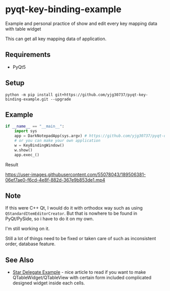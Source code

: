 # pyqt-key-binding-example
Example and personal practice of show and edit every key mapping data with table widget

This can get all key mapping data of application.

## Requirements
* PyQt5

## Setup
`python -m pip install git+https://github.com/yjg30737/pyqt-key-binding-example.git --upgrade`

## Example
```python
if __name__ == "__main__":
    import sys
    app = DarkNotepadApp(sys.argv) # https://github.com/yjg30737/pyqt-dark-notepad
    # or you can make your own application
    w = KeyBindingWindow()
    w.show()
    app.exec_()
```

Result

https://user-images.githubusercontent.com/55078043/189506381-06ef7ae0-f6cd-4e8f-882d-367e9b853de1.mp4

## Note
If this were C++ Qt, I would do it with orthodox way such as using `QStandardItemEditorCreator`. But that is nowhere to be found in PyQt/PySide, so i have to do it on my own.

I'm still working on it.

Still a lot of things need to be fixed or taken care of such as inconsistent order, database feature.

## See Also
* <a href="https://doc.qt.io/qtforpython/examples/example_widgets_itemviews_stardelegate.html">Star Delegate Example</a> - nice article to read if you want to make QTableWidget/QTableView with certain form included complicated designed widget inside each cells.
